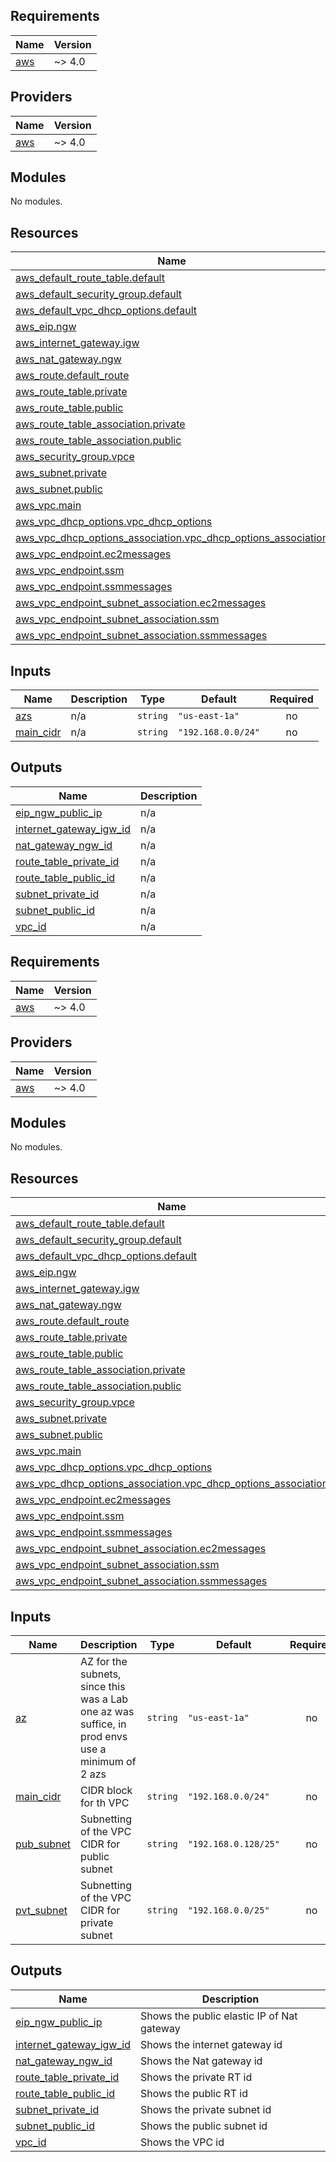 ## Requirements

| Name | Version |
|------|---------|
| <a name="requirement_aws"></a> [aws](#requirement\_aws) | ~> 4.0 |

## Providers

| Name | Version |
|------|---------|
| <a name="provider_aws"></a> [aws](#provider\_aws) | ~> 4.0 |

## Modules

No modules.

## Resources

| Name | Type |
|------|------|
| [aws_default_route_table.default](https://registry.terraform.io/providers/hashicorp/aws/latest/docs/resources/default_route_table) | resource |
| [aws_default_security_group.default](https://registry.terraform.io/providers/hashicorp/aws/latest/docs/resources/default_security_group) | resource |
| [aws_default_vpc_dhcp_options.default](https://registry.terraform.io/providers/hashicorp/aws/latest/docs/resources/default_vpc_dhcp_options) | resource |
| [aws_eip.ngw](https://registry.terraform.io/providers/hashicorp/aws/latest/docs/resources/eip) | resource |
| [aws_internet_gateway.igw](https://registry.terraform.io/providers/hashicorp/aws/latest/docs/resources/internet_gateway) | resource |
| [aws_nat_gateway.ngw](https://registry.terraform.io/providers/hashicorp/aws/latest/docs/resources/nat_gateway) | resource |
| [aws_route.default_route](https://registry.terraform.io/providers/hashicorp/aws/latest/docs/resources/route) | resource |
| [aws_route_table.private](https://registry.terraform.io/providers/hashicorp/aws/latest/docs/resources/route_table) | resource |
| [aws_route_table.public](https://registry.terraform.io/providers/hashicorp/aws/latest/docs/resources/route_table) | resource |
| [aws_route_table_association.private](https://registry.terraform.io/providers/hashicorp/aws/latest/docs/resources/route_table_association) | resource |
| [aws_route_table_association.public](https://registry.terraform.io/providers/hashicorp/aws/latest/docs/resources/route_table_association) | resource |
| [aws_security_group.vpce](https://registry.terraform.io/providers/hashicorp/aws/latest/docs/resources/security_group) | resource |
| [aws_subnet.private](https://registry.terraform.io/providers/hashicorp/aws/latest/docs/resources/subnet) | resource |
| [aws_subnet.public](https://registry.terraform.io/providers/hashicorp/aws/latest/docs/resources/subnet) | resource |
| [aws_vpc.main](https://registry.terraform.io/providers/hashicorp/aws/latest/docs/resources/vpc) | resource |
| [aws_vpc_dhcp_options.vpc_dhcp_options](https://registry.terraform.io/providers/hashicorp/aws/latest/docs/resources/vpc_dhcp_options) | resource |
| [aws_vpc_dhcp_options_association.vpc_dhcp_options_association](https://registry.terraform.io/providers/hashicorp/aws/latest/docs/resources/vpc_dhcp_options_association) | resource |
| [aws_vpc_endpoint.ec2messages](https://registry.terraform.io/providers/hashicorp/aws/latest/docs/resources/vpc_endpoint) | resource |
| [aws_vpc_endpoint.ssm](https://registry.terraform.io/providers/hashicorp/aws/latest/docs/resources/vpc_endpoint) | resource |
| [aws_vpc_endpoint.ssmmessages](https://registry.terraform.io/providers/hashicorp/aws/latest/docs/resources/vpc_endpoint) | resource |
| [aws_vpc_endpoint_subnet_association.ec2messages](https://registry.terraform.io/providers/hashicorp/aws/latest/docs/resources/vpc_endpoint_subnet_association) | resource |
| [aws_vpc_endpoint_subnet_association.ssm](https://registry.terraform.io/providers/hashicorp/aws/latest/docs/resources/vpc_endpoint_subnet_association) | resource |
| [aws_vpc_endpoint_subnet_association.ssmmessages](https://registry.terraform.io/providers/hashicorp/aws/latest/docs/resources/vpc_endpoint_subnet_association) | resource |

## Inputs

| Name | Description | Type | Default | Required |
|------|-------------|------|---------|:--------:|
| <a name="input_azs"></a> [azs](#input\_azs) | n/a | `string` | `"us-east-1a"` | no |
| <a name="input_main_cidr"></a> [main\_cidr](#input\_main\_cidr) | n/a | `string` | `"192.168.0.0/24"` | no |

## Outputs

| Name | Description |
|------|-------------|
| <a name="output_eip_ngw_public_ip"></a> [eip\_ngw\_public\_ip](#output\_eip\_ngw\_public\_ip) | n/a |
| <a name="output_internet_gateway_igw_id"></a> [internet\_gateway\_igw\_id](#output\_internet\_gateway\_igw\_id) | n/a |
| <a name="output_nat_gateway_ngw_id"></a> [nat\_gateway\_ngw\_id](#output\_nat\_gateway\_ngw\_id) | n/a |
| <a name="output_route_table_private_id"></a> [route\_table\_private\_id](#output\_route\_table\_private\_id) | n/a |
| <a name="output_route_table_public_id"></a> [route\_table\_public\_id](#output\_route\_table\_public\_id) | n/a |
| <a name="output_subnet_private_id"></a> [subnet\_private\_id](#output\_subnet\_private\_id) | n/a |
| <a name="output_subnet_public_id"></a> [subnet\_public\_id](#output\_subnet\_public\_id) | n/a |
| <a name="output_vpc_id"></a> [vpc\_id](#output\_vpc\_id) | n/a |

<!-- BEGIN_TF_DOCS -->
## Requirements

| Name | Version |
|------|---------|
| <a name="requirement_aws"></a> [aws](#requirement\_aws) | ~> 4.0 |

## Providers

| Name | Version |
|------|---------|
| <a name="provider_aws"></a> [aws](#provider\_aws) | ~> 4.0 |

## Modules

No modules.

## Resources

| Name | Type |
|------|------|
| [aws_default_route_table.default](https://registry.terraform.io/providers/hashicorp/aws/latest/docs/resources/default_route_table) | resource |
| [aws_default_security_group.default](https://registry.terraform.io/providers/hashicorp/aws/latest/docs/resources/default_security_group) | resource |
| [aws_default_vpc_dhcp_options.default](https://registry.terraform.io/providers/hashicorp/aws/latest/docs/resources/default_vpc_dhcp_options) | resource |
| [aws_eip.ngw](https://registry.terraform.io/providers/hashicorp/aws/latest/docs/resources/eip) | resource |
| [aws_internet_gateway.igw](https://registry.terraform.io/providers/hashicorp/aws/latest/docs/resources/internet_gateway) | resource |
| [aws_nat_gateway.ngw](https://registry.terraform.io/providers/hashicorp/aws/latest/docs/resources/nat_gateway) | resource |
| [aws_route.default_route](https://registry.terraform.io/providers/hashicorp/aws/latest/docs/resources/route) | resource |
| [aws_route_table.private](https://registry.terraform.io/providers/hashicorp/aws/latest/docs/resources/route_table) | resource |
| [aws_route_table.public](https://registry.terraform.io/providers/hashicorp/aws/latest/docs/resources/route_table) | resource |
| [aws_route_table_association.private](https://registry.terraform.io/providers/hashicorp/aws/latest/docs/resources/route_table_association) | resource |
| [aws_route_table_association.public](https://registry.terraform.io/providers/hashicorp/aws/latest/docs/resources/route_table_association) | resource |
| [aws_security_group.vpce](https://registry.terraform.io/providers/hashicorp/aws/latest/docs/resources/security_group) | resource |
| [aws_subnet.private](https://registry.terraform.io/providers/hashicorp/aws/latest/docs/resources/subnet) | resource |
| [aws_subnet.public](https://registry.terraform.io/providers/hashicorp/aws/latest/docs/resources/subnet) | resource |
| [aws_vpc.main](https://registry.terraform.io/providers/hashicorp/aws/latest/docs/resources/vpc) | resource |
| [aws_vpc_dhcp_options.vpc_dhcp_options](https://registry.terraform.io/providers/hashicorp/aws/latest/docs/resources/vpc_dhcp_options) | resource |
| [aws_vpc_dhcp_options_association.vpc_dhcp_options_association](https://registry.terraform.io/providers/hashicorp/aws/latest/docs/resources/vpc_dhcp_options_association) | resource |
| [aws_vpc_endpoint.ec2messages](https://registry.terraform.io/providers/hashicorp/aws/latest/docs/resources/vpc_endpoint) | resource |
| [aws_vpc_endpoint.ssm](https://registry.terraform.io/providers/hashicorp/aws/latest/docs/resources/vpc_endpoint) | resource |
| [aws_vpc_endpoint.ssmmessages](https://registry.terraform.io/providers/hashicorp/aws/latest/docs/resources/vpc_endpoint) | resource |
| [aws_vpc_endpoint_subnet_association.ec2messages](https://registry.terraform.io/providers/hashicorp/aws/latest/docs/resources/vpc_endpoint_subnet_association) | resource |
| [aws_vpc_endpoint_subnet_association.ssm](https://registry.terraform.io/providers/hashicorp/aws/latest/docs/resources/vpc_endpoint_subnet_association) | resource |
| [aws_vpc_endpoint_subnet_association.ssmmessages](https://registry.terraform.io/providers/hashicorp/aws/latest/docs/resources/vpc_endpoint_subnet_association) | resource |

## Inputs

| Name | Description | Type | Default | Required |
|------|-------------|------|---------|:--------:|
| <a name="input_az"></a> [az](#input\_az) | AZ for the subnets, since this was a Lab one az was suffice, in prod envs use a minimum of 2 azs | `string` | `"us-east-1a"` | no |
| <a name="input_main_cidr"></a> [main\_cidr](#input\_main\_cidr) | CIDR block for th VPC | `string` | `"192.168.0.0/24"` | no |
| <a name="input_pub_subnet"></a> [pub\_subnet](#input\_pub\_subnet) | Subnetting of the VPC CIDR for public subnet | `string` | `"192.168.0.128/25"` | no |
| <a name="input_pvt_subnet"></a> [pvt\_subnet](#input\_pvt\_subnet) | Subnetting of the VPC CIDR for private subnet | `string` | `"192.168.0.0/25"` | no |

## Outputs

| Name | Description |
|------|-------------|
| <a name="output_eip_ngw_public_ip"></a> [eip\_ngw\_public\_ip](#output\_eip\_ngw\_public\_ip) | Shows the public elastic IP of Nat gateway |
| <a name="output_internet_gateway_igw_id"></a> [internet\_gateway\_igw\_id](#output\_internet\_gateway\_igw\_id) | Shows the internet gateway id |
| <a name="output_nat_gateway_ngw_id"></a> [nat\_gateway\_ngw\_id](#output\_nat\_gateway\_ngw\_id) | Shows the Nat gateway id |
| <a name="output_route_table_private_id"></a> [route\_table\_private\_id](#output\_route\_table\_private\_id) | Shows the private RT id |
| <a name="output_route_table_public_id"></a> [route\_table\_public\_id](#output\_route\_table\_public\_id) | Shows the public RT id |
| <a name="output_subnet_private_id"></a> [subnet\_private\_id](#output\_subnet\_private\_id) | Shows the private subnet id |
| <a name="output_subnet_public_id"></a> [subnet\_public\_id](#output\_subnet\_public\_id) | Shows the public subnet id |
| <a name="output_vpc_id"></a> [vpc\_id](#output\_vpc\_id) | Shows the VPC id |
<!-- END_TF_DOCS -->